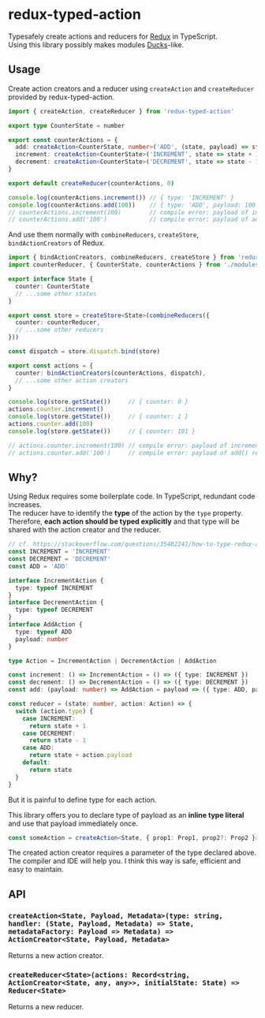 # redux-typed-action

Typesafely create actions and reducers for [Redux](https://github.com/reactjs/redux) in TypeScript.  
Using this library possibly makes modules [Ducks](https://github.com/erikras/ducks-modular-redux)-like.


## Usage

Create action creators and a reducer using `createAction` and `createReducer` provided by redux-typed-action.

```typescript
import { createAction, createReducer } from 'redux-typed-action'

export type CounterState = number

export const counterActions = {
  add: createAction<CounterState, number>('ADD', (state, payload) => state + payload),
  increment: createAction<CounterState>('INCREMENT', state => state + 1),
  decrement: createAction<CounterState>('DECREMENT', state => state - 1),
}

export default createReducer(counterActions, 0)

console.log(counterActions.increment()) // { type: 'INCREMENT' }
console.log(counterActions.add(100))    // { type: 'ADD', payload: 100 }
// counterActions.increment(100)        // compile error: payload of increment() requires undefined
// counterActions.add('100')            // compile error: payload of add() requires number
```

And use them normally with `combineReducers`, `createStore`, `bindActionCreators` of Redux.

```typescript
import { bindActionCreators, combineReducers, createStore } from 'redux'
import counterReducer, { CounterState, counterActions } from './modules/counter'  // import the above

export interface State {
  counter: CounterState
  // ...some other states
}

export const store = createStore<State>(combineReducers({
  counter: counterReducer,
  // ...some other reducers
}))

const dispatch = store.dispatch.bind(store)

export const actions = {
  counter: bindActionCreators(counterActions, dispatch),
  // ...some other action creators
}

console.log(store.getState())     // { counter: 0 }
actions.counter.increment()
console.log(store.getState())     // { counter: 1 }
actions.counter.add(100)
console.log(store.getState())     // { counter: 101 }

// actions.counter.increment(100) // compile error: payload of increment() requires undefined
// actions.counter.add('100')     // compile error: payload of add() requires number
```

## Why?

Using Redux requires some boilerplate code.
In TypeScript, redundant code increases.  
The reducer have to identify the **type** of the action by the `type` property.
Therefore, **each action should be typed explicitly** and that type will be shared with the action creator and the reducer.

```typescript
// cf. https://stackoverflow.com/questions/35482241/how-to-type-redux-actions-and-redux-reducers-in-typescript
const INCREMENT = 'INCREMENT'
const DECREMENT = 'DECREMENT'
const ADD = 'ADD'

interface IncrementAction {
  type: typeof INCREMENT
}
interface DecrementAction {
  type: typeof DECREMENT
}
interface AddAction {
  type: typeof ADD
  payload: number
}

type Action = IncrementAction | DecrementAction | AddAction

const increment: () => IncrementAction = () => ({ type: INCREMENT })
const decrement: () => DecrementAction = () => ({ type: DECREMENT })
const add: (payload: number) => AddAction = payload => ({ type: ADD, payload })

const reducer = (state: number, action: Action) => {
  switch (action.type) {
    case INCREMENT:
      return state + 1
    case DECREMENT:
      return state - 1
    case ADD:
      return state + action.payload
    default:
      return state
  }
}
```

But it is painful to define type for each action.

This library offers you to declare type of payload as an **inline type literal** and use that payload immediately once.

```typescript
const someAction = createAction<State, { prop1: Prop1, prop2?: Prop2 }>('SOME_ACTION', (state, { prop1, prop2 }) => ({ ...state, prop1, prop2 }))
```

The created action creator requires a parameter of the type declared above.
The compiler and IDE will help you.
I think this way is safe, efficient and easy to maintain.

## API

### `createAction<State, Payload, Metadata>(type: string, handler: (State, Payload, Metadata) => State, metadataFactory: Payload => Metadata) => ActionCreator<State, Payload, Metadata>`

Returns a new action creator.

### `createReducer<State>(actions: Record<string, ActionCreator<State, any, any>>, initialState: State) => Reducer<State>`

Returns a new reducer.

